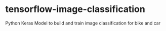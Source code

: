 # tensorflow-image-classification
Python Keras Model to build and train image classification for bike and car
